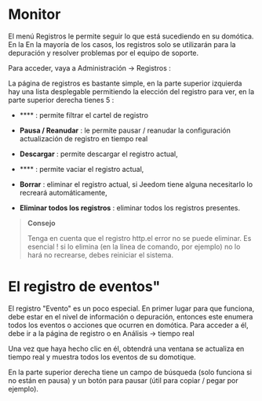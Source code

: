 Monitor 
=========

El menú Registros le permite seguir lo que está sucediendo en su domótica. En la
En la mayoría de los casos, los registros solo se utilizarán para la depuración y
resolver problemas por el equipo de soporte.

Para acceder, vaya a Administración → Registros :

La página de registros es bastante simple, en la parte superior izquierda hay una lista desplegable
permitiendo la elección del registro para ver, en la parte superior derecha tienes 5
 :

-   **** : permite filtrar el cartel de registro

-   **Pausa / Reanudar** : le permite pausar / reanudar la configuración
    actualización de registro en tiempo real

-   **Descargar** : permite descargar el registro actual,

-   **** : permite vaciar el registro actual,

-   **Borrar** : eliminar el registro actual, si Jeedom tiene alguna
    necesitarlo lo recreará automáticamente,

-   **Eliminar todos los registros** : eliminar todos los registros presentes.

> **Consejo**
>
> Tenga en cuenta que el registro http.el error no se puede eliminar. Es esencial
> ! si lo elimina (en la línea de comando, por ejemplo) no lo hará
> no recrearse, debes reiniciar el sistema.

El registro de eventos" 
==============

El registro &quot;Evento&quot; es un poco especial. En primer lugar para que
funciona, debe estar en el nivel de información o depuración, entonces este
enumera todos los eventos o acciones que ocurren en domótica.
Para acceder a él, debe ir a la página de registro o en Análisis
→ tiempo real

Una vez que haya hecho clic en él, obtendrá una ventana
se actualiza en tiempo real y muestra todos los eventos de su
domotique.

En la parte superior derecha tiene un campo de búsqueda (solo funciona si
no están en pausa) y un botón para pausar (útil para
copiar / pegar por ejemplo).
